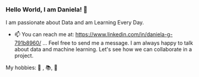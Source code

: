 ### Hello World, I am Daniela! 👋

I am passionate about Data and am Learning Every Day.  

- 📫 You can reach me at: https://www.linkedin.com/in/daniela-g-791b8960/ ...
Feel free to send me a message. I am always happy to talk about data and machine learning. Let's see how we can collaborate in a project.

My hobbies: 🎾 , 📚,  🥾

<!--
**danisha20/danisha20** is a ✨ _special_ ✨ repository because its `README.md` (this file) appears on your GitHub profile.

Here are some ideas to get you started:

- 🔭 I’m currently working on ...
- 🌱 I’m currently learning ...
- 👯 I’m looking to collaborate on ...
- 🤔 I’m looking for help with ...
- 💬 Ask me about ...
- 📫 How to reach me: ...
- 😄 Pronouns: ...
- ⚡ Fun fact: ...
-->
